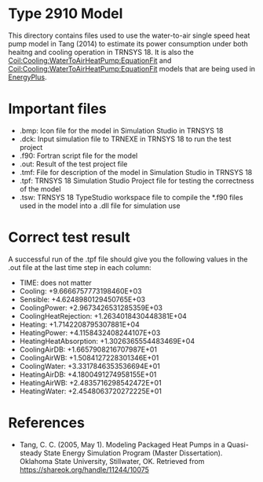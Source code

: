 # Type 2910 Model

This directory contains files used to use the water-to-air single speed heat pump model in Tang (2014) to estimate its power consumption under both heaitng and cooling operation in TRNSYS 18.
It is also the [Coil:Cooling:WaterToAirHeatPump:EquationFit](http://bigladdersoftware.com/epx/docs/8-7/input-output-reference/group-heating-and-cooling-coils.html#coilheatingwatertoairheatpumpequationfit) and [Coil:Cooling:WaterToAirHeatPump:EquationFit](http://bigladdersoftware.com/epx/docs/8-7/input-output-reference/group-heating-and-cooling-coils.html#coilcoolingwatertoairheatpumpequationfit) models that are being used in [EnergyPlus](https://energyplus.net/).

# Important files
* .bmp: Icon file for the model in Simulation Studio in TRNSYS 18
* .dck: Input simulation file to TRNEXE in TRNSYS 18 to run the test project
* .f90: Fortran script file for the model
* .out: Result of the test project file
* .tmf: File for description of the model in Simulation Studio in TRNSYS 18
* .tpf: TRNSYS 18 Simulation Studio Project file for testing the correctness of the model
* .tsw: TRNSYS 18 TypeStudio workspace file to compile the *.f90 files used in the model into a .dll file for simulation use

# Correct test result
A successful run of the .tpf file should give you the following values in the .out file at the last time step in each column:
* TIME: does not matter
* Cooling: +9.6666757773198460E+03
* Sensible: +4.6248980129450765E+03
* CoolingPower: +2.9673426531285359E+03
* CoolingHeatRejection: +1.2634018430448381E+04
* Heating: +1.7142208795307881E+04
* HeatingPower: +4.1158432408244107E+03
* HeatingHeatAbsorption: +1.3026365554483469E+04
* CoolingAirDB: +1.6657908216707987E+01
* CoolingAirWB: +1.5084127228301346E+01 
* CoolingWater: +3.3317846353536694E+01
* HeatingAirDB: +4.1800491274958155E+01
* HeatingAirWB: +2.4835716298542472E+01
* HeatingWater: +2.4548063720272225E+01	

# References
* Tang, C. C. (2005, May 1). Modeling Packaged Heat Pumps in a Quasi-steady State Energy Simulation Program (Master Dissertation). Oklahoma State University, Stillwater, OK. Retrieved from https://shareok.org/handle/11244/10075

